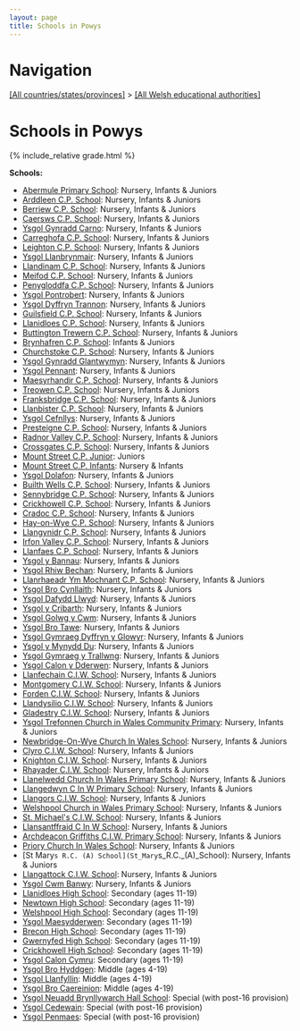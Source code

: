 ```yaml
---
layout: page
title: Schools in Powys
---
```

# Navigation

[[All countries/states/provinces]](../..) > [[All Welsh educational authorities]](..)

# Schools in Powys

{% include_relative grade.html %}

**Schools:**

- [Abermule Primary School](Abermule_Primary_School): Nursery, Infants & Juniors
- [Arddleen C.P. School](Arddleen_C.P._School): Nursery, Infants & Juniors
- [Berriew C.P. School](Berriew_C.P._School): Nursery, Infants & Juniors
- [Caersws C.P. School](Caersws_C.P._School): Nursery, Infants & Juniors
- [Ysgol Gynradd Carno](Ysgol_Gynradd_Carno): Nursery, Infants & Juniors
- [Carreghofa C.P. School](Carreghofa_C.P._School): Nursery, Infants & Juniors
- [Leighton C.P. School](Leighton_C.P._School): Nursery, Infants & Juniors
- [Ysgol Llanbrynmair](Ysgol_Llanbrynmair): Nursery, Infants & Juniors
- [Llandinam C.P. School](Llandinam_C.P._School): Nursery, Infants & Juniors
- [Meifod C.P. School](Meifod_C.P._School): Nursery, Infants & Juniors
- [Penygloddfa C.P. School](Penygloddfa_C.P._School): Nursery, Infants & Juniors
- [Ysgol Pontrobert](Ysgol_Pontrobert): Nursery, Infants & Juniors
- [Ysgol Dyffryn Trannon](Ysgol_Dyffryn_Trannon): Nursery, Infants & Juniors
- [Guilsfield C.P. School](Guilsfield_C.P._School): Nursery, Infants & Juniors
- [Llanidloes C.P. School](Llanidloes_C.P._School): Nursery, Infants & Juniors
- [Buttington Trewern C.P. School](Buttington_Trewern_C.P._School): Nursery, Infants & Juniors
- [Brynhafren C.P. School](Brynhafren_C.P._School): Infants & Juniors
- [Churchstoke C.P. School](Churchstoke_C.P._School): Nursery, Infants & Juniors
- [Ysgol Gynradd Glantwymyn](Ysgol_Gynradd_Glantwymyn): Nursery, Infants & Juniors
- [Ysgol Pennant](Ysgol_Pennant): Nursery, Infants & Juniors
- [Maesyrhandir C.P. School](Maesyrhandir_C.P._School): Nursery, Infants & Juniors
- [Treowen C.P. School](Treowen_C.P._School): Nursery, Infants & Juniors
- [Franksbridge C.P. School](Franksbridge_C.P._School): Nursery, Infants & Juniors
- [Llanbister C.P. School](Llanbister_C.P._School): Nursery, Infants & Juniors
- [Ysgol Cefnllys](Ysgol_Cefnllys): Nursery, Infants & Juniors
- [Presteigne C.P. School](Presteigne_C.P._School): Nursery, Infants & Juniors
- [Radnor Valley C.P. School](Radnor_Valley_C.P._School): Nursery, Infants & Juniors
- [Crossgates C.P. School](Crossgates_C.P._School): Nursery, Infants & Juniors
- [Mount Street C.P. Junior](Mount_Street_C.P._Junior): Juniors
- [Mount Street C.P. Infants](Mount_Street_C.P._Infants): Nursery & Infants
- [Ysgol Dolafon](Ysgol_Dolafon): Nursery, Infants & Juniors
- [Builth Wells C.P. School](Builth_Wells_C.P._School): Nursery, Infants & Juniors
- [Sennybridge C.P. School](Sennybridge_C.P._School): Nursery, Infants & Juniors
- [Crickhowell C.P. School](Crickhowell_C.P._School): Nursery, Infants & Juniors
- [Cradoc C.P. School](Cradoc_C.P._School): Nursery, Infants & Juniors
- [Hay-on-Wye C.P. School](Hay-on-Wye_C.P._School): Nursery, Infants & Juniors
- [Llangynidr C.P. School](Llangynidr_C.P._School): Nursery, Infants & Juniors
- [Irfon Valley C.P. School](Irfon_Valley_C.P._School): Nursery, Infants & Juniors
- [Llanfaes C.P. School](Llanfaes_C.P._School): Nursery, Infants & Juniors
- [Ysgol y Bannau](Ysgol_y_Bannau): Nursery, Infants & Juniors
- [Ysgol Rhiw Bechan](Ysgol_Rhiw_Bechan): Nursery, Infants & Juniors
- [Llanrhaeadr Ym Mochnant C.P. School](Llanrhaeadr_Ym_Mochnant_C.P._School): Nursery, Infants & Juniors
- [Ysgol Bro Cynllaith](Ysgol_Bro_Cynllaith): Nursery, Infants & Juniors
- [Ysgol Dafydd Llwyd](Ysgol_Dafydd_Llwyd): Nursery, Infants & Juniors
- [Ysgol y Cribarth](Ysgol_y_Cribarth): Nursery, Infants & Juniors
- [Ysgol Golwg y Cwm](Ysgol_Golwg_y_Cwm): Nursery, Infants & Juniors
- [Ysgol Bro Tawe](Ysgol_Bro_Tawe): Nursery, Infants & Juniors
- [Ysgol Gymraeg Dyffryn y Glowyr](Ysgol_Gymraeg_Dyffryn_y_Glowyr): Nursery, Infants & Juniors
- [Ysgol y Mynydd Du](Ysgol_y_Mynydd_Du): Nursery, Infants & Juniors
- [Ysgol Gymraeg y Trallwng](Ysgol_Gymraeg_y_Trallwng): Nursery, Infants & Juniors
- [Ysgol Calon y Dderwen](Ysgol_Calon_y_Dderwen): Nursery, Infants & Juniors
- [Llanfechain C.I.W. School](Llanfechain_C.I.W._School): Nursery, Infants & Juniors
- [Montgomery C.I.W. School](Montgomery_C.I.W._School): Nursery, Infants & Juniors
- [Forden C.I.W. School](Forden_C.I.W._School): Nursery, Infants & Juniors
- [Llandysilio C.I.W. School](Llandysilio_C.I.W._School): Nursery, Infants & Juniors
- [Gladestry C.I.W. School](Gladestry_C.I.W._School): Nursery, Infants & Juniors
- [Ysgol Trefonnen Church in Wales Community Primary](Ysgol_Trefonnen_Church_in_Wales_Community_Primary): Nursery, Infants & Juniors
- [Newbridge-On-Wye Church In Wales School](Newbridge-On-Wye_Church_In_Wales_School): Nursery, Infants & Juniors
- [Clyro C.I.W. School](Clyro_C.I.W._School): Nursery, Infants & Juniors
- [Knighton C.I.W. School](Knighton_C.I.W._School): Nursery, Infants & Juniors
- [Rhayader C.I.W. School](Rhayader_C.I.W._School): Nursery, Infants & Juniors
- [Llanelwedd Church In Wales Primary School](Llanelwedd_Church_In_Wales_Primary_School): Nursery, Infants & Juniors
- [Llangedwyn C In W Primary School](Llangedwyn_C_In_W_Primary_School): Nursery, Infants & Juniors
- [Llangors C.I.W. School](Llangors_C.I.W._School): Nursery, Infants & Juniors
- [Welshpool Church in Wales Primary School](Welshpool_Church_in_Wales_Primary_School): Nursery, Infants & Juniors
- [St. Michael's C.I.W. School](St._Michael's_C.I.W._School): Nursery, Infants & Juniors
- [Llansantffraid C In W School](Llansantffraid_C_In_W_School): Nursery, Infants & Juniors
- [Archdeacon Griffiths C.I.W. Primary School](Archdeacon_Griffiths_C.I.W._Primary_School): Nursery, Infants & Juniors
- [Priory Church In Wales School](Priory_Church_In_Wales_School): Nursery, Infants & Juniors
- [St Mary`s R.C. (A) School](St_Mary`s_R.C._(A)_School): Nursery, Infants & Juniors
- [Llangattock C.I.W. School](Llangattock_C.I.W._School): Nursery, Infants & Juniors
- [Ysgol Cwm Banwy](Ysgol_Cwm_Banwy): Nursery, Infants & Juniors
- [Llanidloes High School](Llanidloes_High_School): Secondary (ages 11-19)
- [Newtown High School](Newtown_High_School): Secondary (ages 11-19)
- [Welshpool High School](Welshpool_High_School): Secondary (ages 11-19)
- [Ysgol Maesydderwen](Ysgol_Maesydderwen): Secondary (ages 11-19)
- [Brecon High School](Brecon_High_School): Secondary (ages 11-19)
- [Gwernyfed High School](Gwernyfed_High_School): Secondary (ages 11-19)
- [Crickhowell High School](Crickhowell_High_School): Secondary (ages 11-19)
- [Ysgol Calon Cymru](Ysgol_Calon_Cymru): Secondary (ages 11-19)
- [Ysgol Bro Hyddgen](Ysgol_Bro_Hyddgen): Middle (ages 4-19)
- [Ysgol Llanfyllin](Ysgol_Llanfyllin): Middle (ages 4-19)
- [Ysgol Bro Caereinion](Ysgol_Bro_Caereinion): Middle (ages 4-19)
- [Ysgol Neuadd Brynllywarch Hall School](Ysgol_Neuadd_Brynllywarch_Hall_School): Special (with post-16 provision)
- [Ysgol Cedewain](Ysgol_Cedewain): Special (with post-16 provision)
- [Ysgol Penmaes](Ysgol_Penmaes): Special (with post-16 provision)
